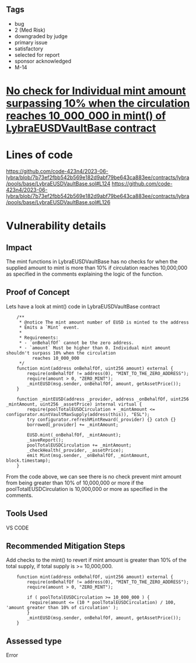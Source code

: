 ## Tags

- bug
- 2 (Med Risk)
- downgraded by judge
- primary issue
- satisfactory
- selected for report
- sponsor acknowledged
- M-14

# [No check for Individual mint amount surpassing 10% when the circulation reaches 10_000_000 in mint() of LybraEUSDVaultBase contract](https://github.com/code-423n4/2023-06-lybra-findings/issues/392) 

# Lines of code

https://github.com/code-423n4/2023-06-lybra/blob/7b73ef2fbb542b569e182d9abf79be643ca883ee/contracts/lybra/pools/base/LybraEUSDVaultBase.sol#L124
https://github.com/code-423n4/2023-06-lybra/blob/7b73ef2fbb542b569e182d9abf79be643ca883ee/contracts/lybra/pools/base/LybraEUSDVaultBase.sol#L126


# Vulnerability details

## Impact
The mint functions in LybraEUSDVaultBase has no checks for when the supplied amount to mint is more than 10% if circulation reaches 10,000,000 as specified in the comments explaining the logic of the function. 

## Proof of Concept
Lets have a look at mint() code in LybraEUSDVaultBase contract

```
    /**
     * @notice The mint amount number of EUSD is minted to the address
     * Emits a `Mint` event.
     *
     * Requirements:
     * - `onBehalfOf` cannot be the zero address.
     * - `amount` Must be higher than 0. Individual mint amount shouldn't surpass 10% when the circulation 
          reaches 10_000_000
     */
    function mint(address onBehalfOf, uint256 amount) external {
        require(onBehalfOf != address(0), "MINT_TO_THE_ZERO_ADDRESS");
        require(amount > 0, "ZERO_MINT");
        _mintEUSD(msg.sender, onBehalfOf, amount, getAssetPrice());
    }

    function _mintEUSD(address _provider, address _onBehalfOf, uint256 _mintAmount, uint256 _assetPrice) internal virtual {
        require(poolTotalEUSDCirculation + _mintAmount <= configurator.mintVaultMaxSupply(address(this)), "ESL");
        try configurator.refreshMintReward(_provider) {} catch {}
        borrowed[_provider] += _mintAmount;

        EUSD.mint(_onBehalfOf, _mintAmount);
        _saveReport();
        poolTotalEUSDCirculation += _mintAmount;
        _checkHealth(_provider, _assetPrice);
        emit Mint(msg.sender, _onBehalfOf, _mintAmount, block.timestamp);
    }
```

From the code above, we can see there is no check prevent mint amount from being greater than 10% of 10,000,000 or more if the poolTotalEUSDCirculation is 10,000,000 or more as specified in the comments. 

## Tools Used
VS CODE

## Recommended Mitigation Steps
Add checks to the mint() to revert if mint amount is greater than 10% of the total supply, if total supply is >= 10,000,000.

```
    function mint(address onBehalfOf, uint256 amount) external {
        require(onBehalfOf != address(0), "MINT_TO_THE_ZERO_ADDRESS");
        require(amount > 0, "ZERO_MINT");

        if ( poolTotalEUSDCirculation >= 10_000_000 ) {
         require(amount <= (10 * poolTotalEUSDCirculation) / 100, 'amount greater than 10% of circulation' );
        }
        _mintEUSD(msg.sender, onBehalfOf, amount, getAssetPrice());
    }
```


## Assessed type

Error